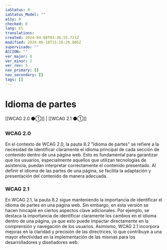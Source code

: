 ```yaml
---
iaStatus: 0
iaStatus_Model: ""
a11y: 0
checked: 0
lang: ES
translations: 
created: 2024-04-08T03:36:55.721Z
modified: 2024-06-10T15:26:26.805Z
supervisado: ""
ACCION: ""
ver_major: 0
ver_minor: 2
ver_rev: 5
nav_primary: []
nav_secondary: []
tags: []
---
```

# Idioma de partes

[[WCAG 2.0 ⚫①]] | [[WCAG 2.1 ⚫①]]

### WCAG 2.0
En el contexto de WCAG 2.0, la pauta 8.2 "Idioma de partes" se refiere a la necesidad de identificar claramente el idioma principal de cada sección de contenido dentro de una página web. Esto es fundamental para garantizar que los usuarios, especialmente aquellos que utilizan tecnologías de asistencia, puedan interpretar correctamente el contenido presentado. Al definir el idioma de las partes de una página, se facilita la adaptación y presentación del contenido de manera adecuada.

### WCAG 2.1
En WCAG 2.1, la pauta 8.2 sigue manteniendo la importancia de identificar el idioma de partes en una página web. Sin embargo, en esta versión se hacen hincapié en ciertos aspectos clave adicionales. Por ejemplo, se destaca la importancia de identificar claramente los cambios en el idioma dentro de una página, ya que esto puede impactar directamente en la comprensión y navegación de los usuarios. Asimismo, WCAG 2.1 incorpora mejoras en la claridad y precisión de las directrices, lo que contribuye a una mayor efectividad en la implementación de las mismas para los desarrolladores y diseñadores web.
